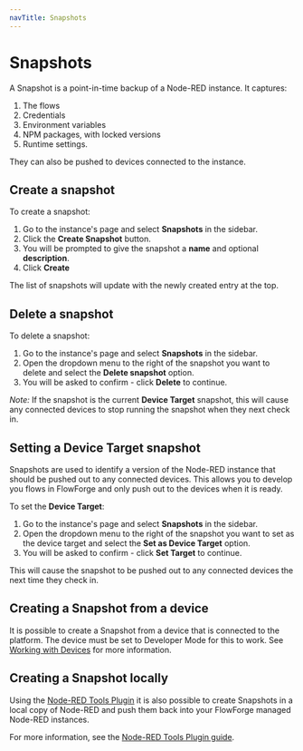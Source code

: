 ```yaml
---
navTitle: Snapshots
---
```


# Snapshots

A Snapshot is a point-in-time backup of a Node-RED instance. It captures:
1. The flows
2. Credentials
3. Environment variables
4. NPM packages, with locked versions
5. Runtime settings.

They can also be pushed to devices connected to the instance.

## Create a snapshot

To create a snapshot:

1. Go to the instance's page and select **Snapshots** in the sidebar.
2. Click the **Create Snapshot** button.
3. You will be prompted to give the snapshot a **name** and optional **description**.
4. Click **Create**

The list of snapshots will update with the newly created entry at the top.


## Delete a snapshot

To delete a snapshot:

1. Go to the instance's page and select **Snapshots** in the sidebar.
2. Open the dropdown menu to the right of the snapshot you want to delete and
   select the **Delete snapshot** option.
3. You will be asked to confirm - click **Delete** to continue.

*Note:* If the snapshot is the current **Device Target** snapshot, this will
cause any connected devices to stop running the snapshot when they next check in.

## Setting a Device Target snapshot

Snapshots are used to identify a version of the Node-RED instance that should be pushed
out to any connected devices. This allows you to develop you flows in FlowForge
and only push out to the devices when it is ready.

To set the **Device Target**:

1. Go to the instance's page and select **Snapshots** in the sidebar.
2. Open the dropdown menu to the right of the snapshot you want to set as the
   device target and select the **Set as Device Target** option.
3. You will be asked to confirm - click **Set Target** to continue.

This will cause the snapshot to be pushed out to any connected devices the
next time they check in.

## Creating a Snapshot from a device

It is possible to create a Snapshot from a device that is connected to the platform.
The device must be set to Developer Mode for this to work.
See [Working with Devices](./devices.md#editing-the-node-red-flows-on-a-device) for
more information.

## Creating a Snapshot locally

Using the [Node-RED Tools Plugin](./node-red-tools.md) it is also possible to create
Snapshots in a local copy of Node-RED and push them back into your FlowForge
managed Node-RED instances.

For more information, see the [Node-RED Tools Plugin guide](./node-red-tools.md).
